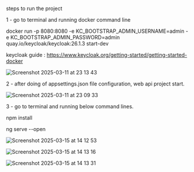 steps to run the project

1 - go to terminal and running docker command line 

docker run -p 8080:8080 -e KC_BOOTSTRAP_ADMIN_USERNAME=admin -e KC_BOOTSTRAP_ADMIN_PASSWORD=admin quay.io/keycloak/keycloak:26.1.3 start-dev

keycloak guide : https://www.keycloak.org/getting-started/getting-started-docker

![Screenshot 2025-03-11 at 23 13 43](https://github.com/user-attachments/assets/22aa4635-fd18-41de-a9a1-8823a6401729)


2 - after doing of appsettings.json file configuration, web api project start.

![Screenshot 2025-03-11 at 23 09 33](https://github.com/user-attachments/assets/39c01e46-5318-4837-8b6e-0c15b57dbff9)

3 - go to terminal and running below command lines.

npm install

ng serve --open

![Screenshot 2025-03-15 at 14 12 53](https://github.com/user-attachments/assets/0f19a7cf-4c71-46f7-8b38-8d743f872615)

![Screenshot 2025-03-15 at 14 13 16](https://github.com/user-attachments/assets/918ef552-c27b-4a9a-98f4-1a47cf9edb21)

![Screenshot 2025-03-15 at 14 13 31](https://github.com/user-attachments/assets/8a604fc7-39e0-484e-9e20-3d21ef4d49be)


